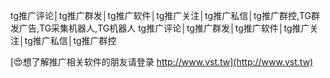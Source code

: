 tg推广评论│tg推广群发│tg推广软件│tg推广关注│tg推广私信│tg推广群控,TG群发广告,TG采集机器人,TG机器人
tg推广评论│tg推广群发│tg推广软件│tg推广关注│tg推广私信│tg推广群控

[😍想了解推广相关软件的朋友请登录 http://www.vst.tw](http://www.vst.tw)



